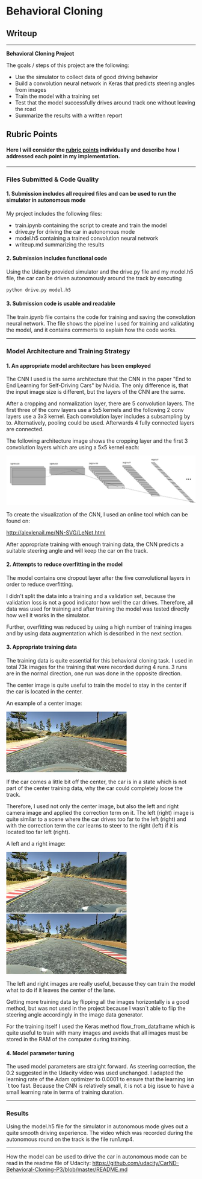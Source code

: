 # **Behavioral Cloning** 

## Writeup 


---

**Behavioral Cloning Project**

The goals / steps of this project are the following:
* Use the simulator to collect data of good driving behavior
* Build a convolution neural network in Keras that predicts steering angles from images
* Train the model with a training set
* Test that the model successfully drives around track one without leaving the road
* Summarize the results with a written report


[//]: # (Image References)

[image1]: writeup_images/architecture.jpg "Architecture"
[image2]: writeup_images/center.jpg "Center"
[image3]: writeup_images/left.jpg "Left"
[image4]: writeup_images/right.jpg "Right"


## Rubric Points
#### Here I will consider the [rubric points](https://review.udacity.com/#!/rubrics/432/view) individually and describe how I addressed each point in my implementation.  

---
### Files Submitted & Code Quality

#### 1. Submission includes all required files and can be used to run the simulator in autonomous mode

My project includes the following files:
* train.ipynb containing the script to create and train the model
* drive.py for driving the car in autonomous mode
* model.h5 containing a trained convolution neural network 
* writeup.md summarizing the results

#### 2. Submission includes functional code
Using the Udacity provided simulator and the drive.py file and my model.h5 file, the car can be driven autonomously around the track by executing 
```sh
python drive.py model.h5
```

#### 3. Submission code is usable and readable

The train.ipynb file contains the code for training and saving the convolution neural network. The file shows the pipeline I used for training and validating the model, and it contains comments to explain how the code works.

---

### Model Architecture and Training Strategy

#### 1. An appropriate model architecture has been employed

The CNN I used is the same architecture that the CNN in the paper "End to End Learning for Self-Driving Cars" by Nvidia. The only difference is, that the input image size is different, but the layers of the CNN are the same.

After a cropping and normalization layer, there are 5 convolution layers.
The first three of the conv layers use a 5x5 kernels and the following 2 conv layers use a 3x3 kernel.
Each convolution layer includes a subsampling by to. Alternatively, pooling could be used.
Afterwards 4 fully connected layers are connected.


The following architecture image shows the cropping layer and the first 3 convolution layers which are using a 5x5 kernel each: 

![alt text][image1]


To create the visualization of the CNN, I used an online tool which can be found on:

http://alexlenail.me/NN-SVG/LeNet.html


After appropriate training with enough training data, the CNN predicts a suitable steering angle and will keep the car on the track.





#### 2. Attempts to reduce overfitting in the model

The model contains one dropout layer after the five convolutional layers in order to reduce overfitting. 


I didn't split the data into a training and a validation set, because the validation loss is not a good indicator how well the car drives. Therefore, all data was used for training and after training the model was tested directly how well it works in the simulator. 


Further, overfitting was reduced by using a high number of training images and by using data augmentation which is described in the next section.


#### 3. Appropriate training data

The training data is quite essential for this behavioral cloning task. I used in total 73k images for the training that were recorded during 4 runs. 3 runs are in the normal direction, one run was done in the opposite direction.


The center image is quite useful to train the model to stay in the center if the car is located in the center. 

An example of a center image:

![alt text][image2]


If the car comes a little bit off the center, the car is in a state which is not part of the center training data, why the car could completely loose the track.

Therefore, I used not only the center image, but also the left and right camera image and applied the correction term on it. The left (right) image is quite similar to a scene where the car drives too far to the left (right) and with the correction term the car learns to steer to the right (left) if it is located too far left (right). 

A left and a right image:

![alt text][image3]
![alt text][image4]

The left and right images are really useful, because they can train the model what to do if it leaves the center of the lane. 

Getting more training data by flipping all the images horizontally is a good method, but was not used in the project because I wasn´t able to flip the steering angle accordingly in the image data generator.


For the training itself I used the Keras method flow_from_dataframe which is quite useful to train with many images and avoids that all images must be stored in the RAM of the computer during training.


#### 4. Model parameter tuning

The used model parameters are straight forward. As steering correction, the 0.2 suggested in the Udacity video was used unchanged. I adapted the learning rate of the Adam optimizer to 0.0001 to ensure that the learning isn´t too fast. Because the CNN is relatively small, it is not a big issue to have a small learning rate in terms of training duration. 



---

### Results

Using the model.h5 file for the simulator in autonomous mode gives out a quite smooth driving experience. 
The video which was recorded during the autonomous round on the track is the file run1.mp4.

---
How the model can be used to drive the car in autonomous mode can be read in the readme file of Udacity:
https://github.com/udacity/CarND-Behavioral-Cloning-P3/blob/master/README.md


